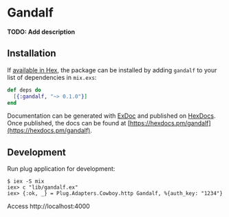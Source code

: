 # Gandalf

**TODO: Add description**

## Installation

If [available in Hex](https://hex.pm/docs/publish), the package can be installed
by adding `gandalf` to your list of dependencies in `mix.exs`:

```elixir
def deps do
  [{:gandalf, "~> 0.1.0"}]
end
```

Documentation can be generated with [ExDoc](https://github.com/elixir-lang/ex_doc)
and published on [HexDocs](https://hexdocs.pm). Once published, the docs can
be found at [https://hexdocs.pm/gandalf](https://hexdocs.pm/gandalf).


## Development

Run plug application for development:
```
$ iex -S mix
iex> c "lib/gandalf.ex"
iex> {:ok, _} = Plug.Adapters.Cowboy.http Gandalf, %{auth_key: "1234"}
```
Access http://localhost:4000
